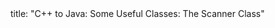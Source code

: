 <frontmatter>
title: "C++ to Java: Some Useful Classes: The Scanner Class"
</frontmatter>

<include src="unit-inPage-asFlat.md" boilerplate />